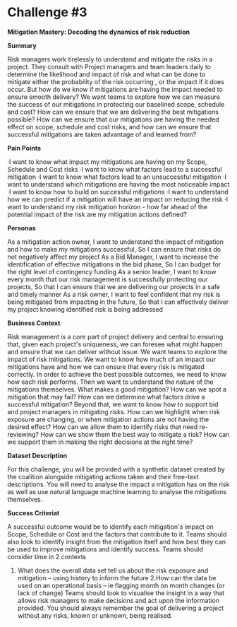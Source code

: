 # Challenge #3

**Mitigation Mastery: Decoding the dynamics of risk reduction**

**Summary**

Risk managers work tirelessly to understand and mitigate the risks in a project. They consult
with Project managers and team leaders daily to determine the likelihood and impact of risk
and what can be done to mitigate either the probability of the risk occurring , or the impact if
it does occur. But how do we know if mitigations are having the impact needed to ensure
smooth delivery?
We want teams to explore how we can measure the success of our mitigations in protecting
our baselined scope, schedule and cost? How can we ensure that we are delivering the best
mitigations possible? How can we ensure that our mitigations are having the needed effect
on scope, schedule and cost risks, and how can we ensure that successful mitigations are
taken advantage of and learned from?

**Pain Points​**

·I want to know what impact my mitigations are having on my Scope, Schedule and Cost risks
·I want to know what factors lead to a successful mitigation
·I want to know what factors lead to an unsuccessful mitigation
·I want to understand which mitigations are having the most noticeable impact
·I want to know how to build on successful mitigations
·I want to understand how we can predict if a mitigation will have an impact on reducing the
risk
·I want to understand my risk mitigation horizon - how far ahead of the potential impact of
the risk are my mitigation actions defined?



**Personas​**

As a mitigation action owner, I want to understand the impact of mitigation and how to make
my mitigations successful, So I can ensure that risks do not negatively affect my project
As a Bid Manager, I want to increase the identification of effective mitigations in the bid
phase, So I can budget for the right level of contingency funding
As a senior leader, I want to know every month that our risk management is successfully
protecting our projects, So that I can ensure that we are delivering our projects in a safe and
timely manner
As a risk owner, I want to feel confident that my risk is being mitigated from impacting in the
future, So that I can effectively deliver my project knowing identified risk is being addressed


**Business Context​**

Risk management is a core part of project delivery and central to ensuring that, given each project's
uniqueness, we can foresee what might happen and ensure that we can deliver without issue.
We want teams to explore the impact of risk mitigations. We want to know how much of an impact our
mitigations have and how we can ensure that every risk is mitigated correctly.
In order to achieve the best possible outcomes, we need to know how each risk performs. Then we
want to understand the nature of the mitigations themselves. What makes a good mitigation? How
can we spot a mitigation that may fail? How can we determine what factors drive a successful
mitigation?
Beyond that, we want to know how to support bid and project managers in mitigating risks. How can
we highlight when risk exposure are changing, or when mitigation actions are not having the desired
effect? How can we allow them to identify risks that need re-reviewing? How can we show them the
best way to mitigate a risk? How can we support them in making the right decisions at the right time?


**Dataset Description**​

For this challenge, you will be provided with a synthetic dataset created by the coalition alongside
mitigating actions taken and their free-text descriptions. You will need to analyse the impact a
mitigation has on the risk as well as use natural language machine learning to analyse the mitigations
themselves.


**Success Criteriat​**

A successful outcome would be to identify each mitigation's impact on Scope, Schedule or
Cost and the factors that contribute to it. Teams should also look to identify insight from the
mitigation itself and how best they can be used to improve mitigations and identify success.
Teams should consider time in 2 contexts
1. What does the overall data set tell us about the risk exposure and mitigation – using history
to inform the future
2.How can the data be used on an operational basis – ie flagging month on month changes (or
lack of change)
Teams should look to visualise the insight in a way that allows risk managers to make
decisions and act upon the information provided. You should always remember the goal of
delivering a project without any risks, known or unknown, being realised.
